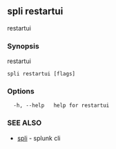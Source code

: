 ## spli restartui

restartui

### Synopsis

restartui

```
spli restartui [flags]
```

### Options

```
  -h, --help   help for restartui
```

### SEE ALSO

* [spli](spli.md)	 - splunk cli

